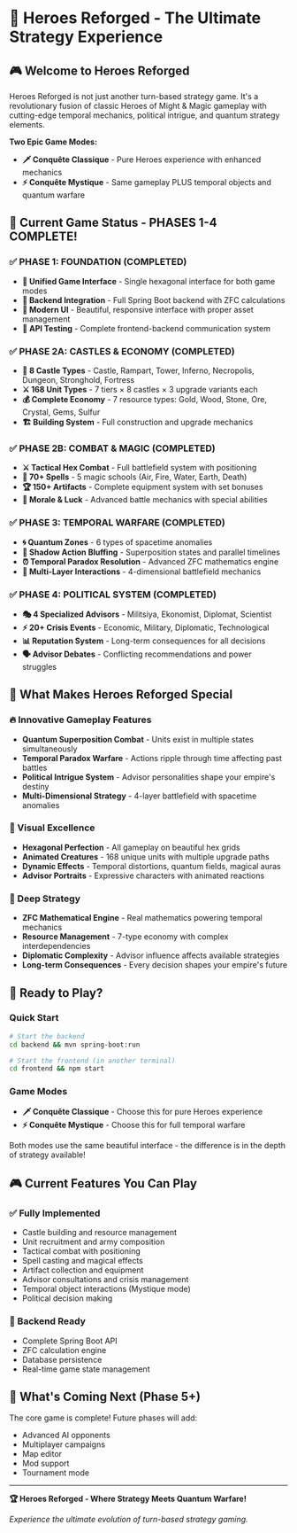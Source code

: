 # 🏰 Heroes Reforged - The Ultimate Strategy Experience

## 🎮 Welcome to Heroes Reforged

Heroes Reforged is not just another turn-based strategy game. It's a revolutionary fusion of classic Heroes of Might & Magic gameplay with cutting-edge temporal mechanics, political intrigue, and quantum strategy elements.

**Two Epic Game Modes:**
- **🗡️ Conquête Classique** - Pure Heroes experience with enhanced mechanics
- **⚡ Conquête Mystique** - Same gameplay PLUS temporal objects and quantum warfare

## 🚀 Current Game Status - PHASES 1-4 COMPLETE!

### ✅ PHASE 1: FOUNDATION (COMPLETED)
- **🎯 Unified Game Interface** - Single hexagonal interface for both game modes
- **🔗 Backend Integration** - Full Spring Boot backend with ZFC calculations
- **🎨 Modern UI** - Beautiful, responsive interface with proper asset management
- **📡 API Testing** - Complete frontend-backend communication system

### ✅ PHASE 2A: CASTLES & ECONOMY (COMPLETED)
- **🏰 8 Castle Types** - Castle, Rampart, Tower, Inferno, Necropolis, Dungeon, Stronghold, Fortress
- **⚔️ 168 Unit Types** - 7 tiers × 8 castles × 3 upgrade variants each
- **💰 Complete Economy** - 7 resource types: Gold, Wood, Stone, Ore, Crystal, Gems, Sulfur
- **🏗️ Building System** - Full construction and upgrade mechanics

### ✅ PHASE 2B: COMBAT & MAGIC (COMPLETED)
- **⚔️ Tactical Hex Combat** - Full battlefield system with positioning
- **🔮 70+ Spells** - 5 magic schools (Air, Fire, Water, Earth, Death)
- **🏆 150+ Artifacts** - Complete equipment system with set bonuses
- **🎲 Morale & Luck** - Advanced battle mechanics with special abilities

### ✅ PHASE 3: TEMPORAL WARFARE (COMPLETED)
- **🌀 Quantum Zones** - 6 types of spacetime anomalies
- **👥 Shadow Action Bluffing** - Superposition states and parallel timelines
- **⏰ Temporal Paradox Resolution** - Advanced ZFC mathematics engine
- **🌊 Multi-Layer Interactions** - 4-dimensional battlefield mechanics

### ✅ PHASE 4: POLITICAL SYSTEM (COMPLETED)
- **🎭 4 Specialized Advisors** - Militsiya, Ekonomist, Diplomat, Scientist
- **⚡ 20+ Crisis Events** - Economic, Military, Diplomatic, Technological
- **📊 Reputation System** - Long-term consequences for all decisions
- **🗣️ Advisor Debates** - Conflicting recommendations and power struggles

## 🎯 What Makes Heroes Reforged Special

### 🔥 Innovative Gameplay Features
- **Quantum Superposition Combat** - Units exist in multiple states simultaneously
- **Temporal Paradox Warfare** - Actions ripple through time affecting past battles
- **Political Intrigue System** - Advisor personalities shape your empire's destiny
- **Multi-Dimensional Strategy** - 4-layer battlefield with spacetime anomalies

### 🎨 Visual Excellence
- **Hexagonal Perfection** - All gameplay on beautiful hex grids
- **Animated Creatures** - 168 unique units with multiple upgrade paths
- **Dynamic Effects** - Temporal distortions, quantum fields, magical auras
- **Advisor Portraits** - Expressive characters with animated reactions

### 🧠 Deep Strategy
- **ZFC Mathematical Engine** - Real mathematics powering temporal mechanics
- **Resource Management** - 7-type economy with complex interdependencies
- **Diplomatic Complexity** - Advisor influence affects available strategies
- **Long-term Consequences** - Every decision shapes your empire's future

## 🚀 Ready to Play?

### Quick Start
```bash
# Start the backend
cd backend && mvn spring-boot:run

# Start the frontend (in another terminal)
cd frontend && npm start
```

### Game Modes
- **🗡️ Conquête Classique** - Choose this for pure Heroes experience
- **⚡ Conquête Mystique** - Choose this for full temporal warfare

Both modes use the same beautiful interface - the difference is in the depth of strategy available!

## 🎮 Current Features You Can Play

### ✅ Fully Implemented
- Castle building and resource management
- Unit recruitment and army composition
- Tactical combat with positioning
- Spell casting and magical effects
- Artifact collection and equipment
- Advisor consultations and crisis management
- Temporal object interactions (Mystique mode)
- Political decision making

### 🔧 Backend Ready
- Complete Spring Boot API
- ZFC calculation engine
- Database persistence
- Real-time game state management

## 🎯 What's Coming Next (Phase 5+)

The core game is complete! Future phases will add:
- Advanced AI opponents
- Multiplayer campaigns
- Map editor
- Mod support
- Tournament mode

---

**🏆 Heroes Reforged - Where Strategy Meets Quantum Warfare!**

*Experience the ultimate evolution of turn-based strategy gaming.*
